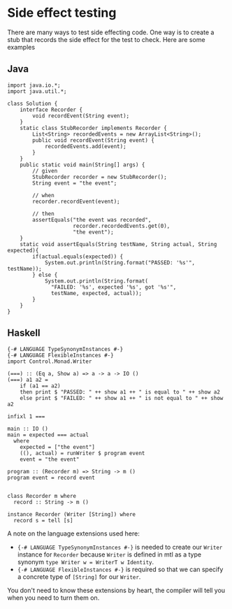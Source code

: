 # Side effect testing
There are many ways to test side effecting code.
One way is to create a stub that records the side effect for the test to check.
Here are some examples

## Java
```
import java.io.*;
import java.util.*;

class Solution {
    interface Recorder {
        void recordEvent(String event);
    }
    static class StubRecorder implements Recorder {
        List<String> recordedEvents = new ArrayList<String>();
        public void recordEvent(String event) {
            recordedEvents.add(event);
        }
    }
    public static void main(String[] args) {
        // given
        StubRecorder recorder = new StubRecorder();
        String event = "the event";

        // when
        recorder.recordEvent(event);

        // then
        assertEquals("the event was recorded",
                     recorder.recordedEvents.get(0), 
                     "the event");
    }
    static void assertEquals(String testName, String actual, String expected){
        if(actual.equals(expected)) {
            System.out.println(String.format("PASSED: '%s'", testName));
        } else {
            System.out.println(String.format(
              "FAILED: '%s', expected '%s', got '%s'",
              testName, expected, actual));
        }
    }
}
```

## Haskell
```
{-# LANGUAGE TypeSynonymInstances #-}
{-# LANGUAGE FlexibleInstances #-}
import Control.Monad.Writer

(===) :: (Eq a, Show a) => a -> a -> IO ()
(===) a1 a2 = 
    if (a1 == a2) 
    then print $ "PASSED: " ++ show a1 ++ " is equal to " ++ show a2
    else print $ "FAILED: " ++ show a1 ++ " is not equal to " ++ show a2

infixl 1 ===

main :: IO ()
main = expected === actual
  where
    expected = ["the event"]
    ((), actual) = runWriter $ program event
    event = "the event"

program :: (Recorder m) => String -> m ()
program event = record event


class Recorder m where
  record :: String -> m ()

instance Recorder (Writer [String]) where
  record s = tell [s]
```
A note on the language extensions used here:  
  * `{-# LANGUAGE TypeSynonymInstances #-}` is needed to create our `Writer` instance for `Recorder` because `Writer` is defined in mtl as a type synonym `type Writer w = WriterT w Identity`.  
  * `{-# LANGUAGE FlexibleInstances #-}` is required so that we can specify a concrete type of `[String]` for our `Writer`.  
  
You don't need to know these extensions by heart, the compiler will tell you when you need to turn them on.

